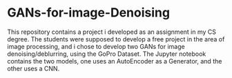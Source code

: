 # GANs-for-image-Denoising

This repository contains a project i developed as an assignment in my CS degree. The students were supposed to develop a free project in the area of image processing, and i chose to develop two GANs for image denoising/deblurring, using the GoPro Dataset. The Jupyter notebook contains the two models, one uses an AutoEncoder as a Generator, and the other uses a CNN.
